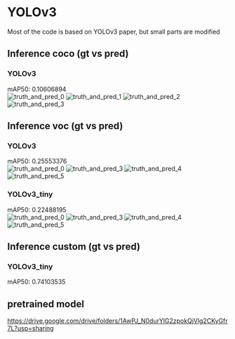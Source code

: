 # YOLOv3 
Most of the code is based on YOLOv3 paper, but small parts are modified  

## Inference coco (gt vs pred)   
### YOLOv3 
mAP50: 0.10606894  
![truth_and_pred_0](https://user-images.githubusercontent.com/42567320/234242047-9445f6b7-3d15-4366-83eb-d27478093c67.jpg) 
![truth_and_pred_1](https://user-images.githubusercontent.com/42567320/234242061-15b216ea-a71a-4e6e-afa9-64af04297c48.jpg) 
![truth_and_pred_2](https://user-images.githubusercontent.com/42567320/234242074-29808aff-40af-4340-9578-87e968f93964.jpg) 
![truth_and_pred_3](https://user-images.githubusercontent.com/42567320/234242081-ae0f59e9-e602-4c44-b36b-2110e9091082.jpg) 

## Inference voc (gt vs pred)  
### YOLOv3  
mAP50: 0.25553376  
![truth_and_pred_0](https://user-images.githubusercontent.com/42567320/234242697-2c947fc4-c166-4a2b-bb71-8425e0f8558b.jpg) 
![truth_and_pred_3](https://user-images.githubusercontent.com/42567320/234242706-55a0ab23-6c52-4b30-997b-fb184ef8cf13.jpg) 
![truth_and_pred_4](https://user-images.githubusercontent.com/42567320/234242717-fed1e652-b946-4efe-b43d-ca5b998720af.jpg) 
![truth_and_pred_5](https://user-images.githubusercontent.com/42567320/234242726-a870bd3f-bce1-409f-a104-01384b0ebec0.jpg) 
### YOLOv3_tiny  
mAP50: 0.22488195   
![truth_and_pred_0](https://user-images.githubusercontent.com/42567320/234242889-6c62adb7-5b13-4267-8fe2-953584678a6d.jpg) 
![truth_and_pred_3](https://user-images.githubusercontent.com/42567320/234242898-a12f13ce-adb6-444c-8879-7c64c2a49718.jpg) 
![truth_and_pred_4](https://user-images.githubusercontent.com/42567320/234242908-874592c1-60f3-4de9-90c3-82e2ed0dc23e.jpg) 
![truth_and_pred_5](https://user-images.githubusercontent.com/42567320/234242922-f1ff0935-a06d-4450-a8b2-a93a80298465.jpg) 

## Inference custom (gt vs pred)  
 
### YOLOv3_tiny 
mAP50: 0.74103535 


## pretrained model 
https://drive.google.com/drive/folders/1AwPJ_N0durYlG2zpokQjVlg2CKyGfr7L?usp=sharing
